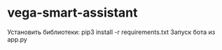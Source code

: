 # vega-smart-assistant
Установить библиотеки: pip3 install -r requirements.txt
Запуск бота из app.py